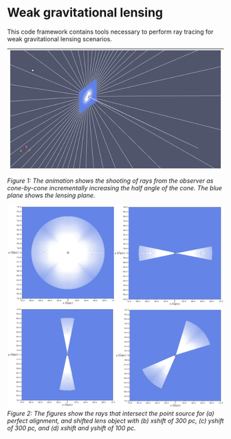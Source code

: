 # Weak gravitational lensing
This code framework contains tools necessary to perform ray tracing for 
weak gravitational lensing scenarios.


| ![ES1](Movies/EinsteinRingAll.gif) |
|:--:|
*Figure 1: The animation shows the shooting of rays from the observer as cone-by-cone incrementally increasing the half angle of the cone.
The blue plane shows the lensing plane.*  

![ES1](Images/ES1.png)    
![ES2](Images/ES2.png)  
*Figure 2: The figures show the rays that intersect the point source for (a) perfect alignment, and shifted lens object with (b) xshift of 300 pc,
(c) yshift of 300 pc, and (d) xshift and yshift of 100 pc.*  


